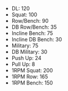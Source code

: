 * DL: 120
*  Squat: 100
*  Row/Bench: 90
*  DB Row/Bench: 35
*  Incline Bench: 75
*  Incline DB Bench: 30
*  Military: 75
*  DB Military: 30
*  Push Up: 24
*  Pull Up: 8
*  1RPM Squat: 200
*  1RPM Row: 165
*  1RPM Bench: 150
